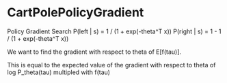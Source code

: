 # CartPolePolicyGradient

Policy Gradient Search
P(left | s) = 1 / (1 + exp(-theta^T x))
P(right | s) = 1 - 1 / (1 + exp(-theta^T x))

We want to find the gradient with respect to theta of
E[f(tau)].

This is equal to the expected value of the gradient with respect to theta of log P_theta(tau) multipled with f(tau)
